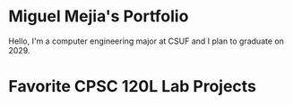 
# Miguel Mejia's Portfolio

Hello, I'm a computer engineering major at CSUF and I plan to graduate on 2029.

# Favorite CPSC 120L Lab Projects